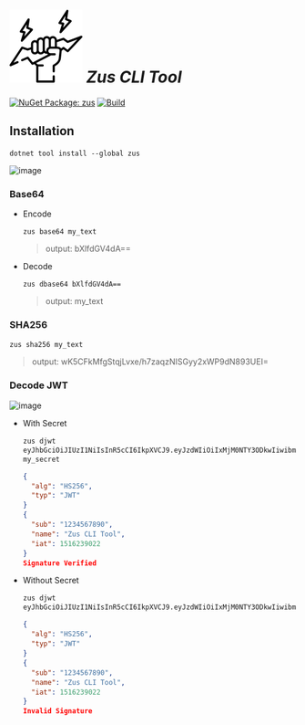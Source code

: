 # ![Zus](https://raw.githubusercontent.com/barzin144/zus/main/zus.png) _Zus CLI Tool_

[![NuGet Package: zus](https://img.shields.io/nuget/v/zus?logo=nuget&label=NuGet&color=4169E1)](https://www.nuget.org/packages/zus)
[![Build](https://github.com/barzin144/Zus/actions/workflows/ci.yml/badge.svg?branch=main)](https://github.com/barzin144/Zus/actions/workflows/ci.yml)

## Installation
```Shell
dotnet tool install --global zus
```

![image](https://raw.githubusercontent.com/barzin144/zus/.github/assets/main/zus-command.png)

### Base64
- Encode
  
  ```Shell
  zus base64 my_text
  ```
  > output: bXlfdGV4dA==
- Decode
  
  ```Shell
  zus dbase64 bXlfdGV4dA==
  ```
  > output: my_text

### SHA256
```Shell
zus sha256 my_text
```
> output: wK5CFkMfgStqjLvxe/h7zaqzNISGyy2xWP9dN893UEI=

### Decode JWT
![image](https://raw.githubusercontent.com/barzin144/zus/.github/assets/main/zus-djwt.png)
- With Secret
  
  ```Shell
  zus djwt eyJhbGciOiJIUzI1NiIsInR5cCI6IkpXVCJ9.eyJzdWIiOiIxMjM0NTY3ODkwIiwibmFtZSI6Ilp1cyBDTEkgVG9vbCIsImlhdCI6MTUxNjIzOTAyMn0.9BmMva7XRwYtaNkvmobWNNQX8lHyGnSyVRuzgCjEcIY my_secret
  ```
    ```Json
    {
      "alg": "HS256",
      "typ": "JWT"
    }
    {
      "sub": "1234567890",
      "name": "Zus CLI Tool",
      "iat": 1516239022
    }
    Signature Verified
    ```
- Without Secret
 
  ```Shell
  zus djwt eyJhbGciOiJIUzI1NiIsInR5cCI6IkpXVCJ9.eyJzdWIiOiIxMjM0NTY3ODkwIiwibmFtZSI6Ilp1cyBDTEkgVG9vbCIsImlhdCI6MTUxNjIzOTAyMn0.9BmMva7XRwYtaNkvmobWNNQX8lHyGnSyVRuzgCjEcIY
  ```
    ```Json
    {
      "alg": "HS256",
      "typ": "JWT"
    }
    {
      "sub": "1234567890",
      "name": "Zus CLI Tool",
      "iat": 1516239022
    }
    Invalid Signature
    ```

